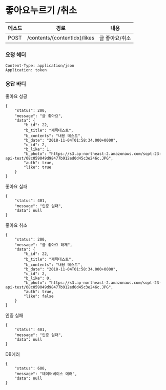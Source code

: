 # 좋아요누르기 /취소

| 메소드 | 경로                         | 내용           |
| ------ | ---------------------------- | -------------- |
| POST   | /contents/{contentIdx}/likes | 글 좋아요/취소 |

### 요청 헤더

~~~
Content-Type: application/json
Application: token
~~~



### 응답 바디

좋아요 성공

~~~
{
    "status": 200,
    "message": "글 좋아요",
    "data": {
        "b_id": 22,
        "b_title": "제목테스트",
        "b_contents": "내용 테스트",
        "b_date": "2018-11-04T01:58:34.000+0000",
        "u_id": 2,
        "b_like": 1,
        "b_photo": "https://s3.ap-northeast-2.amazonaws.com/sopt-23-api-test/08c059049d98477b912ed0d45c3e246c.JPG",
        "auth": true,
        "like": true
    }
}
~~~

좋아요 실패

~~~
{
    "status": 401,
    "message": "인증 실패",
    "data": null
}
~~~

좋아요 취소

~~~
{
    "status": 200,
    "message": "글 좋아요 해제",
    "data": {
        "b_id": 22,
        "b_title": "제목테스트",
        "b_contents": "내용 테스트",
        "b_date": "2018-11-04T01:58:34.000+0000",
        "u_id": 2,
        "b_like": 0,
        "b_photo": "https://s3.ap-northeast-2.amazonaws.com/sopt-23-api-test/08c059049d98477b912ed0d45c3e246c.JPG",
        "auth": true,
        "like": false
    }
}
~~~

인증 실패

~~~
{
    "status": 401,
    "message": "인증 실패",
    "data": null
}
~~~

DB에러

~~~
{
    "status": 600,
    "message": "데이터베이스 에러",
    "data": null
}
~~~


